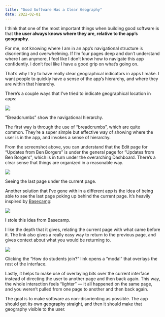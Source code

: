```yaml
---
title: "Good Software Has a Clear Geography"
date: 2022-02-01
---
```


I think that one of the most important things when building good software is that **the user always knows where they are, relative to the app’s geography**.

For me, not knowing where I am in an app’s navigational structure is disorienting and overwhelming. If I’m four pages deep and don’t understand where I am anymore, I feel like I don’t know how to navigate this app confidently. I don’t feel like I have a good grip on what’s going on.

That’s why I try to have really clear geographical indicators in apps I make. I want people to quickly have a sense of the app’s hierarchy, and where they are within that hierarchy.

There’s a couple ways that I’ve tried to indicate geographical location in apps:

![](/posts/breadcrumbs/image-2.png)

“Breadcrumbs” show the navigational hierarchy.

The first way is through the use of “breadcrumbs”, which are quite common. They’re a super simple but effective way of showing where the user is in the app, and invokes a sense of hierarchy.

From the screenshot above, you can understand that the Edit page for “Updates from Ben Borgers” is under the general page for “Updates from Ben Borgers”, which is in turn under the overarching Dashboard. There’s a clear sense that things are organized in a reasonable way.

![](/posts/breadcrumbs/image-1.png)

Seeing the last page under the current page.

Another solution that I’ve gone with in a different app is the idea of being able to see the last page poking up behind the current page. It’s heavily inspired by [Basecamp](https://basecamp.com):

![](/posts/breadcrumbs/image-3.png)

I stole this idea from Basecamp.

I like the depth that it gives, relating the current page with what came before it. The link also gives a really easy way to return to the previous page, and gives context about what you would be returning to.

![](/posts/breadcrumbs/image.png)

Clicking the “How do students join?” link opens a “modal” that overlays the rest of the interface.

Lastly, it helps to make use of overlaying bits over the current interface instead of directing the user to another page and then back again. This way, the whole interaction feels “lighter” — it all happened on the same page, and you weren’t pulled from one page to another and then back again.

The goal is to make software as non-disorienting as possible. The app should get its own geography straight, and then it should make that geography visible to the user.
